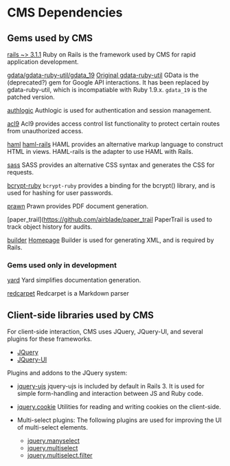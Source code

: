 CMS Dependencies
================

Gems used by CMS
----------------

[rails ~> 3.1.1](http://rubyonrails.org/)
    Ruby on Rails is the framework used by CMS for rapid application development.

[gdata/gdata-ruby-util/gdata_19](https://github.com/tokumine/GData)
    [Original gdata-ruby-util](http://code.google.com/p/gdata-ruby-util/)
    GData is the (deprecated?) gem for Google API interactions.  It has been replaced by gdata-ruby-util, which is incompatiable with Ruby 1.9.x.  `gdata_19` is the patched version.

[authlogic](https://github.com/binarylogic/authlogic)
    Authlogic is used for authentication and session management.

[acl9](https://github.com/be9/acl9)
    Acl9 provides access control list functionality to protect certain routes from unauthorized access.

[haml](http://haml-lang.com/)
    [haml-rails](https://github.com/indirect/haml-rails)
    HAML provides an alternative markup language to construct HTML in views.  HAML-rails is the adapter to use HAML with Rails.

[sass](http://sass-lang.com/)
    SASS provides an alternative CSS syntax and generates the CSS for requests.

[bcrypt-ruby](http://bcrypt-ruby.rubyforge.org/)
    `bcrypt-ruby` provides a binding for the bcrypt() library, and is used for hashing for user passwords.

[prawn](http://prawn.majesticseacreature.com/)
    Prawn provides PDF document generation.

[paper_trail](https://github.com/airblade/paper_trail
    PaperTrail is used to track object history for audits.

[builder](http://rubydoc.info/gems/builder/3.0.0/frames)
    [Homepage](http://onestepback.org/)
    Builder is used for generating XML, and is required by Rails.


### Gems used only in development

[yard](http://yardoc.org/)
    Yard simplifies documentation generation.

[redcarpet](https://github.com/tanoku/redcarpet)
    Redcarpet is a Markdown parser


Client-side libraries used by CMS
-------------------------------

For client-side interaction, CMS uses JQuery, JQuery-UI, and several plugins for these frameworks.

* [JQuery](http://jquery.com/)
* [JQuery-UI](http://jqueryui.com/)

Plugins and addons to the JQuery system:

* [jquery-ujs](https://github.com/rails/jquery-ujs)
    jquery-ujs is included by default in Rails 3.  It is used for simple form-handling and interaction between JS and Ruby code.
* [jquery.cookie](https://github.com/carhartl/jquery-cookie)
    Utilities for reading and writing cookies on the client-side.

* Multi-select plugins:
    The following plugins are used for improving the UI of multi-select elements.
    - [jquery.manyselect](http://www.erichynds.com/jquery/jquery-ui-manyselect-widget/)
    - [jquery.multiselect](http://www.erichynds.com/jquery/jquery-ui-multiselect-widget/)
    - [jquery.multiselect.filter](http://www.erichynds.com/jquery/jquery-ui-multiselect-widget/)


